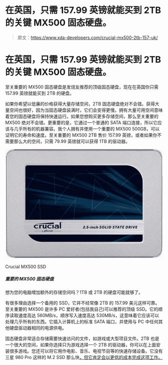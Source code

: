 # 在英国，只需 157.99 英镑就能买到 2TB 的关键 MX500 固态硬盘。

> 原文：<https://www.xda-developers.com/crucial-mx500-2tb-157-uk/>

# 在英国，只需 157.99 英镑就能买到 2TB 的关键 MX500 固态硬盘。

至关重要的 MX500 固态硬盘是发烧友推荐的顶级固态硬盘，现在在英国你只需 157.99 英镑就能买到 2TB 的硬盘。

如果你希望以低廉的价格获得大量存储空间，2TB 固态硬盘绝对不会错。获得大量空间也很好，因为当固态硬盘装满时，它们会变得更慢。拥有大量可用空间意味着您的固态硬盘将保持快速运行。如果您想购买更多存储空间，那么至关重要的 MX500 绝对不会错。更重要的是，它通过一个普通的 SATA 端口连接，所以它应该与几乎所有的机器兼容。我个人拥有并使用一个重要的 MX500 500GB，可以证明它的寿命和速度。至关重要的 MX500 2TB 售价 157.99 英镑，或者如果你不需要那么大的空间，只需 79.99 英镑就可以获得 1TB 的驱动器。

 <picture>![Looking to pick up extra storage for your PC? A 1TB or 2TB hard drive might just do the trick.](img/a5a6cad59ef06eefadbd0994fa8c0b19.png)</picture> 

Crucial MX500 SSD

##### 重要的 MX500 固态硬盘

想为您的电脑增加额外的存储空间吗？1TB 或 2TB 的硬盘可能就够了。

有很多理由选择一个备用的 SSD，它并不经常像 2TB 的 157.99 美元这样可靠。至关重要的 MX500 是许多 PC 爱好者(包括我自己)可以推荐的顶级 SSD。它的顺序读取速度高达 560MB/s，顺序写入速度高达 530MB/s，这意味着它应该可以处理几乎所有的东西。它插入计算机上的标准 SATA 端口，并使用与 PC 中任何其他硬盘驱动器相同的电源供电。

固态硬盘非常适合存储需要快速访问的文件，如游戏或大型项目文件。2TB 也是一个很大的空间，如果你选择只为游戏选择一个 2TB 的驱动器，你可以在上面安装很多游戏。您还可以将它用作电影、音乐、电视节目等的快速存储设备。它没有三星 980 Pro 这样的 M.2 SSD 那么快[，但它肯定会以更低的成本完成这项工作。](https://www.xda-developers.com/samsung-980-pro-lowest-price-uk/)